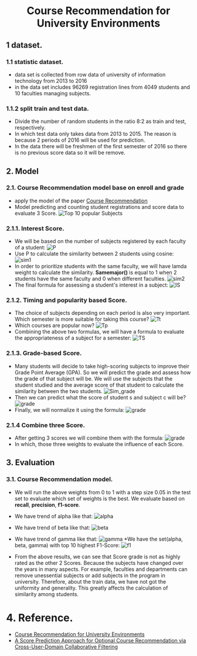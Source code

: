 <h1 align="center">Course Recommendation for University Environments</h1>

## 1 dataset.
### 1.1 statistic dataset.
* data set is collected from row data of university of information technology from 2013 to 2016
* in the data set includes 96269 registration lines from 4049 students and 10 faculties managing subjects.
### 1.1.2 split train and test data.
* Divide the number of random students in the ratio 8:2 as train and test, respectively.
* In which test data only takes data from 2013 to 2015. The reason is because 2 periods of 2016 will be used for prediction.
* In the data there will be freshmen of the first semester of 2016 so there is no previous score data so it will be remove.
## 2. Model
### 2.1. Course Recommendation model base on enroll and grade
* apply the model of the paper [Course Recommendation](https://educationaldatamining.org/files/conferences/EDM2020/papers/paper_90.pdf)
* Model predicting and counting student registrations and score data to evaluate 3 Score.
  ![Top 10 popular Subjects](/image/Top10_popular_subject.png)
### 2.1.1. Interest Score.
* We will be based on the number of subjects registered by each faculty of a student:
  ![P](/image/p.svg)
* Use P to calculate the similarity between 2 students using cosine:
  ![sim1](/image/sim_IS1.svg)
* In order to prioritize students with the same faculty, we will have lamda weight to calculate the similarity. **Samemajor()** is equal to 1 when 2 students have the same faculty and 0 when different faculties.
  ![sim2](/image/sim_IS2.svg)
* The final formula for assessing a student's interest in a subject:
  ![IS](/image/IS.svg)

### 2.1.2.	Timing and popularity based  Score.

* The choice of subjects depending on each period is also very important. Which semester is more suitable for taking this course?
  ![Tt](/image/Tt.svg)
* Which courses are popular now?
  ![Tp](/image/Tp.svg)
* Combining the above two formulas, we will have a formula to evaluate the appropriateness of a subject for a semester:
  ![TS](/image/TS.svg)

### 2.1.3. Grade-based Score.
* Many students will decide to take high-scoring subjects to improve their Grade Point Average (GPA). So we will predict the grade and assess how the grade of that subject will be. We will use the subjects that the student studied and the average score of that student to calculate the similarity between the two students.
  ![Sim_grade](/image/sim_grade.svg) 
* Then we can predict what the score of student s and subject c will be?
  ![grade](/image/grade.svg)
* Finally, we will normalize it using the formula:
  ![grade](/image/nomalize_grade.svg)
### 2.1.4 Combine three Score.
* After getting 3 scores we will combine them with the formula:
  ![grade](/image/Score.svg)
* In which, those three weights to evaluate the influence of each Score.
## 3. Evaluation
### 3.1. Course Recommendation model.
* We will run the above weights from 0 to 1 with a step size 0.05 in the test set to evaluate which set of weights is the best. We evaluate based on **recall**, **precision**, **f1-score**.
* We have trend of alpha like that:
  ![alpha](/image/alpha.png)
* We have trend of beta like that:
  ![beta](/image/beta.png) 
* We have trend of gamma like that:
  ![gamma](/image/gama.png) 
*We have the set(alpha, beta, gamma) with top 10 highest F1-Score:
  ![f1](/image/f1.png) 

* From the above results, we can see that Score grade is not as highly rated as the other 2 Scores. Because the subjects have changed over the years in many aspects. For example, faculties and departments can remove unessential subjects or add subjects in the program in university. Therefore, about the train data, we have not got the uniformity and generality. This greatly affects the calculation of similarity among students.
# 4. Reference.

* [Course Recommendation for University Environments](https://educationaldatamining.org/files/conferences/EDM2020/papers/paper_90.pdf)
* [A Score Prediction Approach for Optional Course Recommendation via Cross-User-Domain Collaborative Filtering](https://ieeexplore.ieee.org/abstract/document/8636939)